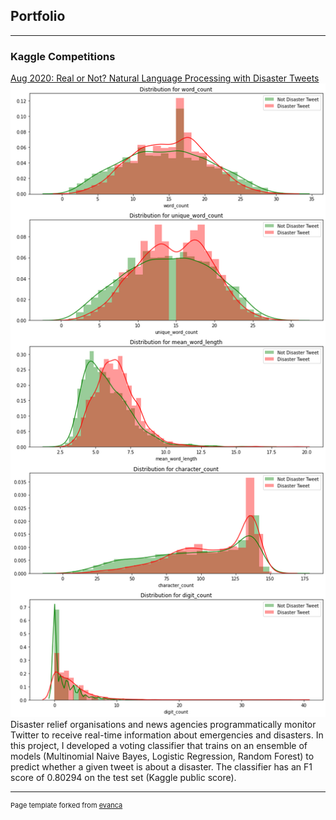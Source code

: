 ## Portfolio

---

### Kaggle Competitions

[Aug 2020: Real or Not? Natural Language Processing with Disaster Tweets](https://github.com/GuoXuan97/Kaggle-Project-NLP-with-Disaster-Tweets/blob/master/nlp-with-disaster-tweets.ipynb)
<img src="images/nlp_disaster_tweet_detection.png?raw=true"/><br>
Disaster relief organisations and news agencies programmatically monitor Twitter to receive real-time information about emergencies and disasters. In this project, I developed a voting classifier that trains on an ensemble of models (Multinomial Naive Bayes, Logistic Regression, Random Forest) to predict whether a given tweet is about a disaster. The classifier has an F1 score of 0.80294 on the test set (Kaggle public score).



---
<p style="font-size:11px">Page template forked from <a href="https://github.com/evanca/quick-portfolio">evanca</a></p>
<!-- Remove above link if you don't want to attibute -->
